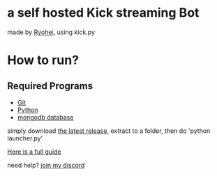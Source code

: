 # a self hosted Kick streaming Bot
made by [Ryohei](https://kick.com/Ryohei), using kick.py 

# How to run?
## Required Programs
- [Git](https://git-scm.com/)
- [Python](https://www.python.org/)
- [mongodb database](https://www.mongodb.com/atlas/database)

simply download [the latest release](https://github.com/VaatisTheMinish/Kick-Streaming-Bot/releases), extract to a folder,
then do 'python launcher.py' 

[Here is a full guide](https://github.com/VaatiTheMinish/Kick-Streaming-Bot/blob/main/docs/installation/setup-and-install.md) 


need help? [join my discord ](https://discord.gg/2RmfmW28WZ)



